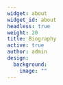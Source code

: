 ```yaml
---
widget: about
widget_id: about
headless: true
weight: 20
title: Biography
active: true
author: admin
design:
  background:
    image: ""
---
```

